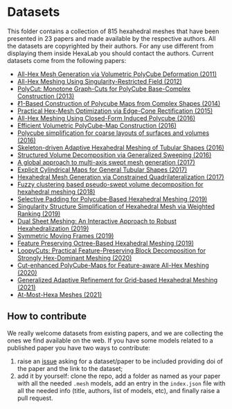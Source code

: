 # Datasets
This folder contains a collection of 815 hexahedral meshes that have been presented in 23 papers and made available by the respective authors. All the datasets are copyrighted by their authors. For any use different from displaying them inside HexaLab you should contact the authors.
Current datasets come from the following papers:

- [All-Hex Mesh Generation via Volumetric PolyCube Deformation (2011)](https://doi.org/10.1111/j.1467-8659.2011.02015.x)
- [All-Hex Meshing Using Singularity-Restricted Field (2012)](http://doi.org/10.1145/2366145.2366196)
- [PolyCut: Monotone Graph-Cuts for PolyCube Base-Complex Construction (2013)](https://doi.org/10.1145/2508363.2508388)
- [ℓ1-Based Construction of Polycube Maps from Complex Shapes (2014)](https://doi.org/10.1145/2602141)
- [Practical Hex-Mesh Optimization via Edge-Cone Rectification (2015)](http://doi.org/10.1145/2766905)
- [All-Hex Meshing Using Closed-Form Induced Polycube (2016)](http://doi.org/10.1145/2897824.2925957)
- [Efficient Volumetric PolyCube-Map Construction (2016)](http://doi.org/10.1111/cgf.13007)
- [Polycube simplification for coarse layouts of surfaces and volumes (2016)](http://doi.org/10.1111/cgf.12959 )
- [Skeleton-driven Adaptive Hexahedral Meshing of Tubular Shapes (2016)](http://doi.org/10.1111/cgf.13021)
- [Structured Volume Decomposition via Generalized Sweeping (2016)](http://doi.org/10.1109/TVCG.2015.2473835)
- [A global approach to multi-axis swept mesh generation (2017)](https://doi.org/10.1016/j.proeng.2017.09.817)
- [Explicit Cylindrical Maps for General Tubular Shapes (2017)](https://doi.org/10.1016/j.cad.2017.05.002)
- [Hexahedral Mesh Generation via Constrained Quadrilateralization (2017)](http://doi.org/10.1371/journal.pone.0177603)
- [Fuzzy clustering based pseudo-swept volume decomposition for hexahedral meshing (2018)](https://doi.org/10.1016/j.cad.2017.10.001)
- [Selective Padding for Polycube‐Based Hexahedral Meshing (2019)](https://doi.org/10.1111/cgf.13593)
- [Singularity Structure Simplification of Hexahedral Mesh via Weighted Ranking (2019)](https://arxiv.org/abs/1901.00238)
- [Dual Sheet Meshing: An Interactive Approach to Robust Hexahedralization (2019)](https://diglib.eg.org/handle/10.1111/cgf13617)
- [Symmetric Moving Frames (2019)](https://www.cs.cmu.edu/~kmcrane/Projects/SymmetricMovingFrames/index.html)
- [Feature Preserving Octree-Based Hexahedral Meshing (2019)](https://gaoxifeng.github.io/)
- [LoopyCuts: Practical Feature-Preserving Block Decomposition for Strongly Hex-Dominant Meshing (2020)](https://github.com/mlivesu/LoopyCuts)
- [Cut-enhanced PolyCube-Maps for Feature-aware All-Hex Meshing (2020)](https://guohaoxiang.github.io/projects/ce_polycube.html)
- [Generalized Adaptive Refinement for Grid-based Hexahedral Meshing (2021)](https://doi.org/10.1145/3478513.3480508)
- [At-Most-Hexa Meshes (2021)](https://doi.org/10.1111/cgf.14393)

## How to contribute
We really welcome datasets from existing papers, and we are collecting the ones we find available on the web. If you have some models related to a published paper you have two ways to contribute:
1) raise an [issue](https://github.com/cnr-isti-vclab/HexaLab/issues) asking for a dataset/paper to be included providing doi of the paper and the link to the dataset;
2) add it by yourself: clone the repo, add a folder as named as your paper with all the needed `.mesh` models, add an entry in the `index.json` file with all the needed info (title, authors, list of models, etc), and finally raise a pull request.
